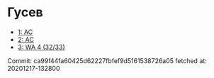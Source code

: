 # Гусев
- [1: AC](1.md)
- [2: AC](2.md)
- [3: WA 4 (32/33)](3.md)

Commit: ca99f44fa60425d62227fbfef9d5161538726a05
 fetched at: 20201217-132800
